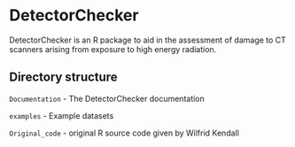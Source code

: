 # DetectorChecker

DetectorChecker is an R package to aid in the assessment of damage to CT scanners arising from exposure to high energy radiation.



## Directory structure

`Documentation` - The DetectorChecker documentation

`examples` - Example datasets


`Original_code` - original R source code given by Wilfrid Kendall

